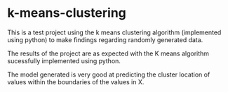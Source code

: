 # k-means-clustering
This is a test project using the k means clustering algorithm (implemented using python) to make findings regarding randomly generated data.

The results of the project are as expected with the K means algorithm sucessfully implemented using python.

The model generated is very good at predicting the cluster location of values within the boundaries of the values in X.
